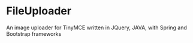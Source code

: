 # FileUploader
An image uploader for TinyMCE written in JQuery, JAVA, with Spring and Bootstrap frameworks
